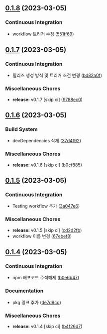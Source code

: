 ## [0.1.8](https://github.com/divlook/ts-library-starter/compare/v0.1.7...v0.1.8) (2023-03-05)


### Continuous Integration

* workflow 트리거 수정 ([551ff69](https://github.com/divlook/ts-library-starter/commit/551ff69c4a07257b91eda96a16ae7a5ea758b6fd))

## [0.1.7](https://github.com/divlook/ts-library-starter/compare/v0.1.6...v0.1.7) (2023-03-05)


### Continuous Integration

* 릴리즈 생성 방식 및 트리거 조건 변경 ([bd82a0f](https://github.com/divlook/ts-library-starter/commit/bd82a0fcd5b9e37fe7cf7e5af0b0946280f33d39))


### Miscellaneous Chores

* **release:** v0.1.7 [skip ci] ([9788ec0](https://github.com/divlook/ts-library-starter/commit/9788ec0e5bd6957e187860cc68b5f8deefdf1614))

## [0.1.6](https://github.com/divlook/ts-library-starter/compare/v0.1.5...v0.1.6) (2023-03-05)


### Build System

* devDependencies 삭제 ([37d4f92](https://github.com/divlook/ts-library-starter/commit/37d4f9285cf873d5b82c8c3b0953798ce7a51286))


### Miscellaneous Chores

* **release:** v0.1.6 [skip ci] ([b0cf885](https://github.com/divlook/ts-library-starter/commit/b0cf885916a1ed5a0a5c55e16b247431e35ecbda))

## [0.1.5](https://github.com/divlook/ts-library-starter/compare/v0.1.4...v0.1.5) (2023-03-05)


### Continuous Integration

* Testing workflow 추가 ([3a047e6](https://github.com/divlook/ts-library-starter/commit/3a047e6199770c8c9060815db6a7eb6c95c7480c))


### Miscellaneous Chores

* **release:** v0.1.5 [skip ci] ([cd2d2fb](https://github.com/divlook/ts-library-starter/commit/cd2d2fba9093719a553e79b835419d6a543352ff))
* workflow 이름 변경 ([67ebef8](https://github.com/divlook/ts-library-starter/commit/67ebef86bd68349d388962d32afb2148c601789f))

## [0.1.4](https://github.com/divlook/ts-library-starter/compare/v0.1.3...v0.1.4) (2023-03-05)


### Continuous Integration

* npm 배포코드 주석해제 ([b0e6b47](https://github.com/divlook/ts-library-starter/commit/b0e6b475c813f5e6d3846d69254c5a10b29a0053))


### Documentation

* pkg 링크 추가 ([de7d9cd](https://github.com/divlook/ts-library-starter/commit/de7d9cd6efd650fc00956c1ecc829863bfa89966))


### Miscellaneous Chores

* **release:** v0.1.4 [skip ci] ([b4f26d7](https://github.com/divlook/ts-library-starter/commit/b4f26d785b71aefaec8835ab88187902f8e62fe1))

